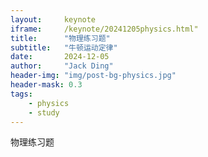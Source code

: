 ```yaml
---
layout:     keynote
iframe:     /keynote/20241205physics.html"
title:      "物理练习题"
subtitle:   "牛顿运动定律"
date:       2024-12-05
author:     "Jack Ding"
header-img: "img/post-bg-physics.jpg"
header-mask: 0.3
tags:
    - physics
    - study
---
```


物理练习题
